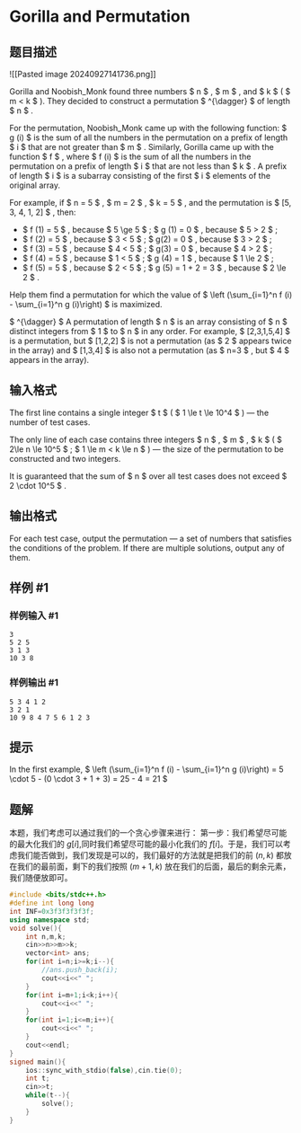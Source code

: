 # Gorilla and Permutation

## 题目描述

![[Pasted image 20240927141736.png]]

Gorilla and Noobish\_Monk found three numbers $ n $ , $ m $ , and $ k $ ( $ m < k $ ). They decided to construct a permutation $ ^{\dagger} $ of length $ n $ .

For the permutation, Noobish\_Monk came up with the following function: $ g (i) $ is the sum of all the numbers in the permutation on a prefix of length $ i $ that are not greater than $ m $ . Similarly, Gorilla came up with the function $ f $ , where $ f (i) $ is the sum of all the numbers in the permutation on a prefix of length $ i $ that are not less than $ k $ . A prefix of length $ i $ is a subarray consisting of the first $ i $ elements of the original array.

For example, if $ n = 5 $ , $ m = 2 $ , $ k = 5 $ , and the permutation is $ [5, 3, 4, 1, 2] $ , then:

- $ f (1) = 5 $ , because $ 5 \ge 5 $ ; $ g (1) = 0 $ , because $ 5 > 2 $ ;
- $ f (2) = 5 $ , because $ 3 < 5 $ ; $ g(2) = 0 $ , because $ 3 > 2 $ ;
- $ f (3) = 5 $ , because $ 4 < 5 $ ; $ g(3) = 0 $ , because $ 4 > 2 $ ;
- $ f (4) = 5 $ , because $ 1 < 5 $ ; $ g (4) = 1 $ , because $ 1 \le 2 $ ;
- $ f (5) = 5 $ , because $ 2 < 5 $ ; $ g (5) = 1 + 2 = 3 $ , because $ 2 \le 2 $ .

Help them find a permutation for which the value of $ \left (\sum_{i=1}^n f (i) - \sum_{i=1}^n g (i)\right) $ is maximized.

 $ ^{\dagger} $ A permutation of length $ n $ is an array consisting of $ n $ distinct integers from $ 1 $ to $ n $ in any order. For example, $ [2,3,1,5,4] $ is a permutation, but $ [1,2,2] $ is not a permutation (as $ 2 $ appears twice in the array) and $ [1,3,4] $ is also not a permutation (as $ n=3 $ , but $ 4 $ appears in the array).

## 输入格式

The first line contains a single integer $ t $ ( $ 1 \le t \le 10^4 $ ) — the number of test cases.

The only line of each case contains three integers $ n $ , $ m $ , $ k $ ( $ 2\le n \le 10^5 $ ; $ 1 \le m < k \le n $ ) — the size of the permutation to be constructed and two integers.

It is guaranteed that the sum of $ n $ over all test cases does not exceed $ 2 \cdot 10^5 $ .

## 输出格式

For each test case, output the permutation — a set of numbers that satisfies the conditions of the problem. If there are multiple solutions, output any of them.

## 样例 #1

### 样例输入 #1

```
3
5 2 5
3 1 3
10 3 8
```

### 样例输出 #1

```
5 3 4 1 2
3 2 1
10 9 8 4 7 5 6 1 2 3
```

## 提示

In the first example, $ \left (\sum_{i=1}^n f (i) - \sum_{i=1}^n g (i)\right) = 5 \cdot 5 - (0 \cdot 3 + 1 + 3) = 25 - 4 = 21 $

## 题解
本题，我们考虑可以通过我们的一个贪心步骤来进行：
第一步：我们希望尽可能的最大化我们的 $g[i]$,同时我们希望尽可能的最小化我们的 $f[i]$。于是，我们可以考虑我们能否做到，我们发现是可以的，我们最好的方法就是把我们的前 $(n,k)$ 都放在我们的最前面，剩下的我们按照 $(m+1,k)$ 放在我们的后面，最后的剩余元素，我们随便放即可。
```cpp
#include <bits/stdc++.h>
#define int long long
int INF=0x3f3f3f3f3f;
using namespace std;
void solve(){
    int n,m,k;
    cin>>n>>m>>k;
    vector<int> ans;
    for(int i=n;i>=k;i--){
        //ans.push_back(i);
        cout<<i<<" ";
    }
    for(int i=m+1;i<k;i++){
        cout<<i<<" ";
    }
    for(int i=1;i<=m;i++){
        cout<<i<<" ";
    }
    cout<<endl;
}
signed main(){
    ios::sync_with_stdio(false),cin.tie(0);
    int t;
    cin>>t;
    while(t--){
        solve();
    }
}
```